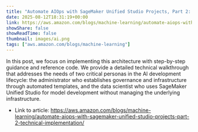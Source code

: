 ```yaml
---
title: "Automate AIOps with SageMaker Unified Studio Projects, Part 2: Technical implementation"
date: 2025-08-12T18:31:19+00:00
link: https://aws.amazon.com/blogs/machine-learning/automate-aiops-with-sagemaker-unified-studio-projects-part-2-technical-implementation/
showShare: false
showReadTime: false
thumbnail: images/ai.png
tags: ["aws.amazon.com/blogs/machine-learning"]
---
```

In this post, we focus on implementing this architecture with step-by-step guidance and reference code. We provide a detailed technical walkthrough that addresses the needs of two critical personas in the AI development lifecycle: the administrator who establishes governance and infrastructure through automated templates, and the data scientist who uses SageMaker Unified Studio for model development without managing the underlying infrastructure.

- Link to article: https://aws.amazon.com/blogs/machine-learning/automate-aiops-with-sagemaker-unified-studio-projects-part-2-technical-implementation/